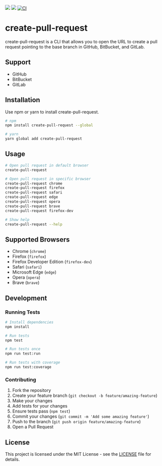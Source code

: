 [<img src="https://img.shields.io/npm/dt/create-pull-request.svg">](https://www.npmjs.com/package/create-pull-request)
[<img src="https://img.shields.io/npm/v/create-pull-request.svg">](https://www.npmjs.com/package/create-pull-request)
[![CI](https://github.com/DannyFeliz/create-pull-request/actions/workflows/ci.yml/badge.svg)](https://github.com/DannyFeliz/create-pull-request/actions/workflows/ci.yml)

# create-pull-request

create-pull-request is a CLI that allows you to open the URL to create a pull request pointing to the base branch in GitHub, BitBucket, and GitLab.

## Support
- GitHub
- BitBucket  
- GitLab

## Installation

Use npm or yarn to install create-pull-request.

```bash
# npm
npm install create-pull-request --global

# yarn
yarn global add create-pull-request
```

## Usage

```bash
# Open pull request in default browser
create-pull-request

# Open pull request in specific browser
create-pull-request chrome
create-pull-request firefox
create-pull-request safari
create-pull-request edge
create-pull-request opera
create-pull-request brave
create-pull-request firefox-dev

# Show help
create-pull-request --help
```

## Supported Browsers

- Chrome (`chrome`)
- Firefox (`firefox`)
- Firefox Developer Edition (`firefox-dev`)
- Safari (`safari`)
- Microsoft Edge (`edge`)
- Opera (`opera`)
- Brave (`brave`)

## Development

### Running Tests

```bash
# Install dependencies
npm install

# Run tests
npm test

# Run tests once
npm run test:run

# Run tests with coverage
npm run test:coverage
```

### Contributing

1. Fork the repository
2. Create your feature branch (`git checkout -b feature/amazing-feature`)
3. Make your changes
4. Add tests for your changes
5. Ensure tests pass (`npm test`)
6. Commit your changes (`git commit -m 'Add some amazing feature'`)
7. Push to the branch (`git push origin feature/amazing-feature`)
8. Open a Pull Request

## License

This project is licensed under the MIT License - see the [LICENSE](LICENSE) file for details.
